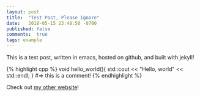 ```yaml
---
layout: post
title:  "Test Post, Please Ignore"
date:   2018-05-15 23:48:50 -0700
published: false
comments:  true
tags: example
---
```


This is a test post, written in emacs, hosted on github, and built with jekyll!

{% highlight cpp %}
void hello_world(){
  std::cout << "Hello, world" << std::endl;
}
#=> this is a comment!
{% endhighlight %}

Check out [my other website][ioav.tech]!

[ioav.tech]: https://ioav.tech
